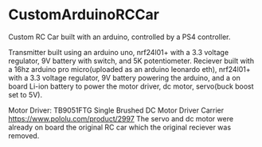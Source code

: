 # CustomArduinoRCCar
Custom RC Car built with an arduino, controlled by a PS4 controller.

Transmitter built using an arduino uno, nrf24l01+ with a 3.3 voltage regulator, 9V battery with switch, and 5K potentiometer.
Reciever built with a 16hz arduino pro micro(uploaded as an arduino leonardo eth),  nrf24l01+ with a 3.3 voltage regulator, 9V battery powering the arduino, and a on board Li-ion battery to power the motor driver, dc motor, servo(buck boost set to 5V).

Motor Driver: TB9051FTG Single Brushed DC Motor Driver Carrier https://www.pololu.com/product/2997
The servo and dc motor were already on board the original RC car which the original reciever was removed.
